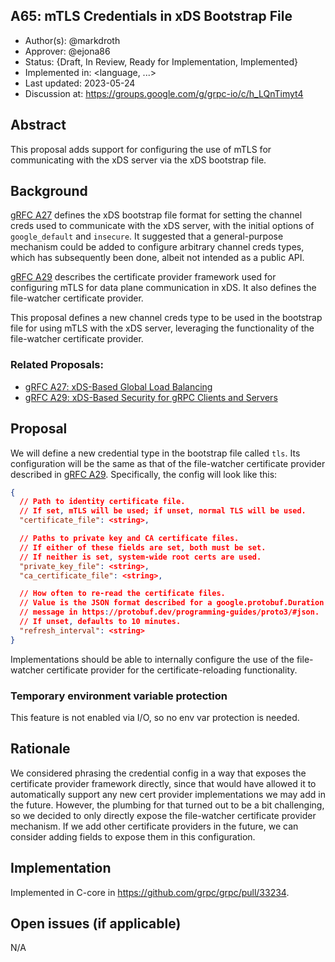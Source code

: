 A65: mTLS Credentials in xDS Bootstrap File
----
* Author(s): @markdroth
* Approver: @ejona86
* Status: {Draft, In Review, Ready for Implementation, Implemented}
* Implemented in: <language, ...>
* Last updated: 2023-05-24
* Discussion at: https://groups.google.com/g/grpc-io/c/h_LQnTimyt4

## Abstract

This proposal adds support for configuring the use of mTLS for
communicating with the xDS server via the xDS bootstrap file.

## Background

[gRFC A27][A27] defines the xDS bootstrap file format for setting
the channel creds used to communicate with the xDS server, with the
initial options of `google_default` and `insecure`.  It suggested that a
general-purpose mechanism could be added to configure arbitrary channel
creds types, which has subsequently been done, albeit not intended as
a public API.

[gRFC A29][A29] describes the certificate provider framework used for
configuring mTLS for data plane communication in xDS.  It also defines
the file-watcher certificate provider.

This proposal defines a new channel creds type to be used in the
bootstrap file for using mTLS with the xDS server, leveraging the
functionality of the file-watcher certificate provider.

### Related Proposals: 
* [gRFC A27: xDS-Based Global Load Balancing][A27]
* [gRFC A29: xDS-Based Security for gRPC Clients and Servers][A29]

## Proposal

We will define a new credential type in the bootstrap file called `tls`.
Its configuration will be the same as that of the file-watcher
certificate provider described in [gRFC A29][A29].  Specifically, the
config will look like this:

```json
{
  // Path to identity certificate file.
  // If set, mTLS will be used; if unset, normal TLS will be used.
  "certificate_file": <string>,

  // Paths to private key and CA certificate files.
  // If either of these fields are set, both must be set.
  // If neither is set, system-wide root certs are used.
  "private_key_file": <string>,
  "ca_certificate_file": <string>,

  // How often to re-read the certificate files.
  // Value is the JSON format described for a google.protobuf.Duration
  // message in https://protobuf.dev/programming-guides/proto3/#json.
  // If unset, defaults to 10 minutes.
  "refresh_interval": <string>
}
```

Implementations should be able to internally configure the use of the
file-watcher certificate provider for the certificate-reloading
functionality.

### Temporary environment variable protection

This feature is not enabled via I/O, so no env var protection is needed.

## Rationale

We considered phrasing the credential config in a way that exposes the
certificate provider framework directly, since that would have allowed it
to automatically support any new cert provider implementations we may
add in the future.  However, the plumbing for that turned out to be a
bit challenging, so we decided to only directly expose the file-watcher
certificate provider mechanism.  If we add other certificate providers
in the future, we can consider adding fields to expose them in this
configuration.

## Implementation

Implemented in C-core in https://github.com/grpc/grpc/pull/33234.

## Open issues (if applicable)

N/A

[A27]: A27-xds-global-load-balancing.md
[A29]: A29-xds-tls-security.md
